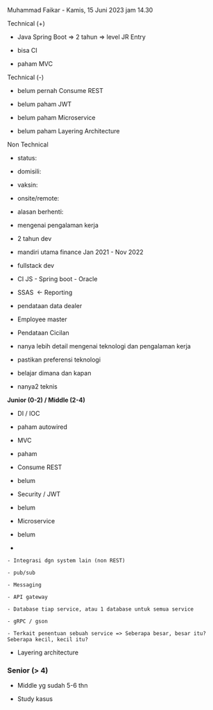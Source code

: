Muhammad Faikar - Kamis, 15 Juni 2023 jam 14.30  

  

Technical (+)  

- Java Spring Boot => 2 tahun => level JR Entry  
    
- bisa CI  
    
- paham MVC  
    

Technical (-)  

- belum pernah Consume REST  
    
- belum paham JWT  
    
- belum paham Microservice  
    
- belum paham Layering Architecture  
    

Non Technical  

- status:   
    
- domisili:   
    
- vaksin:   
    
- onsite/remote:   
    
- alasan berhenti:   
    

  

  

- mengenai pengalaman kerja  
    

- 2 tahun dev  
    
- mandiri utama finance Jan 2021 - Nov 2022  
    

- fullstack dev  
    
- CI JS - Spring boot - Oracle  
    
- SSAS  <- Reporting  
    
- pendataan data dealer  
    
- Employee master  
    
- Pendataan Cicilan  
    

- nanya lebih detail mengenai teknologi dan pengalaman kerja  
    
- pastikan preferensi teknologi  
    
- belajar dimana dan kapan  
    
- nanya2 teknis  
    

  

  

**Junior (0-2) / Middle (2-4)**  

- DI / IOC  
    

- paham autowired  
    

- MVC  
    

- paham  
    

- Consume REST  
    

- belum  
    

- Security / JWT  
    

- belum  
    

- Microservice  
    

- belum  
    

-   
    
    - Integrasi dgn system lain (non REST)  
        
    - pub/sub  
        
    - Messaging  
        
    - API gateway  
        
    - Database tiap service, atau 1 database untuk semua service  
        
    - gRPC / gson  
        
    - Terkait penentuan sebuah service => Seberapa besar, besar itu? Seberapa kecil, kecil itu?  
        
- Layering architecture  
    

### Senior (> 4)  

- Middle yg sudah 5-6 thn  
    
- Study kasus